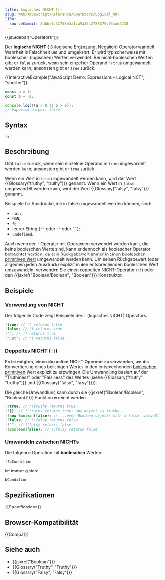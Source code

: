 ```yaml
---
title: Logisches NICHT (!)
slug: Web/JavaScript/Reference/Operators/Logical_NOT
l10n:
  sourceCommit: 3dbbefa32758e2a1ca9a37c2788370c06aae2738
---
```


{{jsSidebar("Operators")}}

Der **logische NICHT (`!`)** (logische Ergänzung, Negation) Operator wandelt
Wahrheit in Falschheit um und umgekehrt. Er wird typischerweise mit
booleschen (logischen) Werten verwendet. Bei nicht-booleschen Werten gibt er
`false` zurück, wenn sein einzelner Operand in `true` umgewandelt werden kann;
ansonsten gibt er `true` zurück.

{{InteractiveExample("JavaScript Demo: Expressions - Logical NOT", "shorter")}}

```js interactive-example
const a = 3;
const b = -2;

console.log(!(a > 0 || b > 0));
// Expected output: false
```

## Syntax

```js-nolint
!x
```

## Beschreibung

Gibt `false` zurück, wenn sein einzelner Operand in `true` umgewandelt werden kann; ansonsten gibt er `true` zurück.

Wenn ein Wert in `true` umgewandelt werden kann, wird der Wert
{{Glossary("truthy", "truthy")}} genannt. Wenn ein Wert in `false` umgewandelt werden kann, wird der Wert
{{Glossary("falsy", "falsy")}} genannt.

Beispiele für Ausdrücke, die in false umgewandelt werden können, sind:

- `null`;
- `NaN`;
- `0`;
- leerer String (`""` oder `''` oder ` `` `);
- `undefined`.

Auch wenn der `!` Operator mit Operanden verwendet werden kann, die keine booleschen Werte sind, kann er dennoch als boolescher Operator betrachtet werden, da sein Rückgabewert immer in einen [booleschen primitiven Wert](/de/docs/Web/JavaScript/Guide/Data_structures#boolean_type) umgewandelt werden kann. Um seinen Rückgabewert (oder allgemein jeden Ausdruck) explizit in den entsprechenden booleschen Wert umzuwandeln, verwenden Sie einen doppelten NICHT-Operator (`!!`) oder den {{jsxref("Boolean/Boolean", "Boolean")}} Konstruktor.

## Beispiele

### Verwendung von NICHT

Der folgende Code zeigt Beispiele des `!` (logisches NICHT) Operators.

```js
!true; // !t returns false
!false; // !f returns true
!""; // !f returns true
!"Cat"; // !t returns false
```

### Doppeltes NICHT (`!!`)

Es ist möglich, einen doppelten NICHT-Operator zu verwenden, um die
Konvertierung eines beliebigen Wertes in den entsprechenden [booleschen primitiven](/de/docs/Web/JavaScript/Guide/Data_structures#boolean_type) Wert explizit zu erzwingen.
Die Umwandlung basiert auf der "Truthiness" oder "Falsiness" des Wertes (siehe
{{Glossary("truthy", "truthy")}} und {{Glossary("falsy", "falsy")}}).

Die gleiche Umwandlung kann durch die {{jsxref("Boolean/Boolean", "Boolean()")}} Funktion erreicht werden.

```js
!!true; // !!truthy returns true
!!{}; // !!truthy returns true: any object is truthy...
!!new Boolean(false); // ...even Boolean objects with a false .valueOf()!
!!false; // !!falsy returns false
!!""; // !!falsy returns false
!!Boolean(false); // !!falsy returns false
```

### Umwandeln zwischen NICHTs

Die folgende Operation mit **booleschen** Werten:

```js-nolint
!!bCondition
```

ist immer gleich:

```js-nolint
bCondition
```

## Spezifikationen

{{Specifications}}

## Browser-Kompatibilität

{{Compat}}

## Siehe auch

- {{jsxref("Boolean")}}
- {{Glossary("Truthy", "Truthy")}}
- {{Glossary("Falsy", "Falsy")}}
